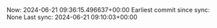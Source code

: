 Now: 2024-06-21 09:36:15.496637+00:00 Earliest commit since sync: None Last sync: 2024-06-21 09:10:03+00:00

